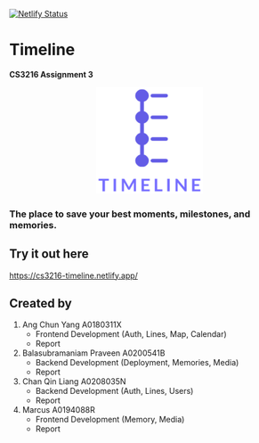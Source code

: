 [![Netlify Status](https://api.netlify.com/api/v1/badges/77f94183-2907-427a-964f-f47486b4b166/deploy-status)](https://app.netlify.com/sites/cs3216-timeline/deploys)

# Timeline

**CS3216 Assignment 3**

<p align="center">
  <img src="frontend/public/logo512.png" alt="Timeline logo" width="192" height="192" />
</p>

### The place to save your best moments, milestones, and memories.

## Try it out here

https://cs3216-timeline.netlify.app/

## Created by

1. Ang Chun Yang A0180311X
   - Frontend Development (Auth, Lines, Map, Calendar)
   - Report
2. Balasubramaniam Praveen A0200541B
   - Backend Development (Deployment, Memories, Media)
   - Report
3. Chan Qin Liang A0208035N
   - Backend Development (Auth, Lines, Users)
   - Report
4. Marcus A0194088R
   - Frontend Development (Memory, Media)
   - Report
